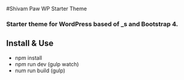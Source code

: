 #Shivam Paw WP Starter Theme

### Starter theme for WordPress based of _s and Bootstrap 4.

## Install & Use
- npm install
- npm run dev (gulp watch)
- num run build (gulp)